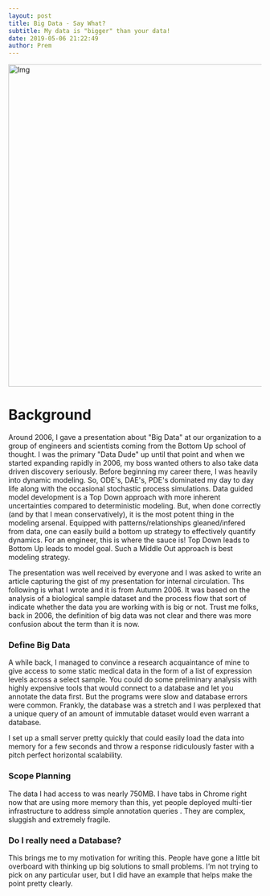 ```yaml
---
layout: post
title: Big Data - Say What?
subtitle: My data is "bigger" than your data!
date: 2019-05-06 21:22:49
author: Prem
---
```


<div class="block">
          <left><img src="{{ site.baseurl }}/img/bd2.png" alt="Img" style="width:640px;"/></left>
          </div>
          
# Background


Around 2006, I gave a presentation about "Big Data" at our organization to a group of engineers and scientists coming from the Bottom Up school of thought. I was the primary "Data Dude" up until that point and when we started expanding rapidly in 2006, my boss wanted others to also take data driven discovery seriously. Before beginning my career there, I was heavily into dynamic modeling. So, ODE's, DAE's, PDE's dominated my day to day life along with the occasional stochastic process simulations. Data guided model development is a Top Down approach with more inherent uncertainties compared to deterministic modeling. But, when done correctly (and by that I mean conservatively), it is the most potent thing in the modeling arsenal. Equipped with patterns/relationships gleaned/infered from data, one can easily build a bottom up strategy to effectively quantify dynamics. For an engineer, this is where the sauce is! Top Down leads to Bottom Up leads to model goal. Such a Middle Out approach is best modeling strategy. 

The presentation was well received by everyone and I was asked to write an article capturing the gist of my presentation for internal circulation. Ths following is what I wrote and it is from Autumn 2006. It was based on the analysis of a biological sample dataset and the process flow that sort of indicate whether the data you are working with is big or not. Trust me folks, back in 2006, the definition of big data was not clear and there was more confusion about the term than it is now.

### Define Big Data

A while back, I managed to convince a research acquaintance of mine to give access to some static medical data in the form of a list of expression levels across a select sample. You could do some preliminary analysis with highly expensive tools that would connect to a database and let you annotate the data first. But the programs were slow and database errors were common. Frankly, the database was a stretch and I was perplexed that a unique query of an amount of immutable dataset would even warrant a database.

I set up a small server pretty quickly that could easily load the data into memory for a few seconds and throw a response ridiculously faster with a pitch perfect horizontal scalability.

### Scope Planning

The data I had access to was nearly 750MB. I have tabs in Chrome right now that are using more memory than this, yet people deployed multi-tier infrastructure to address simple annotation queries . They are complex, sluggish and extremely fragile.

### Do I really need a Database?

This brings me to my motivation for writing this. People have gone a little bit overboard with thinking up big solutions to small problems. I’m not trying to pick on any particular user, but I did have an example that helps make the point pretty clearly.

